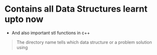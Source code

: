 # Contains all Data Structures learnt upto now

* And also important stl functions in c++

>The directory name tells which data structure or a problem solution using 